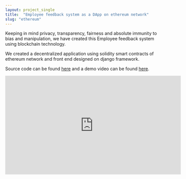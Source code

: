 ```yaml
---
layout: project_single
title:  "Employee feedback system as a DApp on ethereum network"
slug: "ethereum"
---
```

Keeping in mind privacy, transparency, fairness and absolute immunity to bias and manipulation, we have created this Employee feedback system using blockchain technology.

We created a decentralized application using solidity smart contracts of ethereum network and front end designed on django framework.

Source code can be found [here](https://github.com/ABHISHEKVALSAN/EtherFeeds/tree/master/etherfeeds) and a demo video can be found [here](https://www.youtube.com/watch?v=-9j-L9PMPzo&t=125s).


<iframe width="560" height="315" src="https://www.youtube.com/embed/-9j-L9PMPzo" frameborder="0" allow="accelerometer; autoplay; encrypted-media; gyroscope; picture-in-picture" allowfullscreen></iframe>
